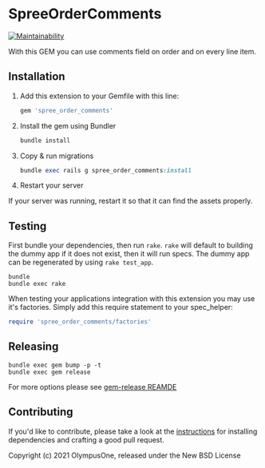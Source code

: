 # SpreeOrderComments

[![Maintainability](https://api.codeclimate.com/v1/badges/c91c5a5c9b66be0e1c93/maintainability)](https://codeclimate.com/github/olympusone/spree_order_comments/maintainability)

With this GEM you can use comments field on order and on every line item.

## Installation

1. Add this extension to your Gemfile with this line:

    ```ruby
    gem 'spree_order_comments'
    ```

2. Install the gem using Bundler

    ```ruby
    bundle install
    ```

3. Copy & run migrations

    ```ruby
    bundle exec rails g spree_order_comments:install
    ```

4. Restart your server

  If your server was running, restart it so that it can find the assets properly.

## Testing

First bundle your dependencies, then run `rake`. `rake` will default to building the dummy app if it does not exist, then it will run specs. The dummy app can be regenerated by using `rake test_app`.

```shell
bundle
bundle exec rake
```

When testing your applications integration with this extension you may use it's factories.
Simply add this require statement to your spec_helper:

```ruby
require 'spree_order_comments/factories'
```

## Releasing

```shell
bundle exec gem bump -p -t
bundle exec gem release
```

For more options please see [gem-release REAMDE](https://github.com/svenfuchs/gem-release)

## Contributing

If you'd like to contribute, please take a look at the
[instructions](CONTRIBUTING.md) for installing dependencies and crafting a good
pull request.

Copyright (c) 2021 OlympusOne, released under the New BSD License
